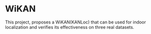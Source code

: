 # WiKAN
This project, proposes a WiKAN(KANLoc) that can be used for indoor localization and verifies its effectiveness on three real datasets.

